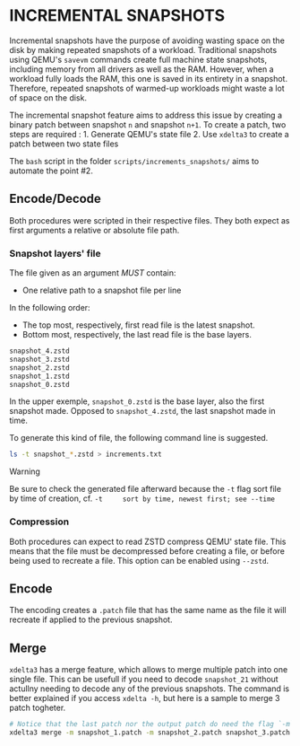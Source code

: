 INCREMENTAL SNAPSHOTS
=====================


Incremental snapshots have the purpose of avoiding wasting space on the disk by making repeated snapshots of a workload. Traditional snapshots using QEMU's `savevm` commands create full machine state snapshots, including memory from all drivers as well as the RAM. However, when a workload fully loads the RAM, this one is saved in its entirety in a snapshot. Therefore, repeated snapshots of warmed-up workloads might waste a lot of space on the disk.

The incremental snapshot feature aims to address this issue by creating a binary patch between snapshot `n` and snapshot `n+1`. To create a patch, two steps are required :
    1. Generate QEMU's state file
    2. Use `xdelta3` to create a patch between two state files


The `bash` script in the folder `scripts/increments_snapshots/` aims to automate the point #2.


## Encode/Decode

Both procedures were scripted in their respective files. They both expect as first arguments a relative or absolute file path.

### Snapshot layers' file
The file given as an argument *MUST* contain:
* One relative path to a snapshot file per line

In the following order:
* The top most, respectively, first read file is the latest snapshot.
* Bottom most, respectively, the last read file is the base layers.

```txt
snapshot_4.zstd
snapshot_3.zstd
snapshot_2.zstd
snapshot_1.zstd
snapshot_0.zstd
```

In the upper exemple, `snapshot_0.zstd` is the base layer, also the first snapshot made. Opposed to `snapshot_4.zstd`, the last snapshot made in time.


To generate this kind of file, the following command line is suggested.

```bash
ls -t snapshot_*.zstd > increments.txt
```
> [!WARNING]
> Be sure to check the generated file afterward because the `-t` flag sort file by time of creation, cf. `-t     sort by time, newest first; see --time`

### Compression
Both procedures can expect to read ZSTD compress QEMU' state file. This means that the file must be decompressed before creating a file, or before being used to recreate a file. This option can be enabled using `--zstd`.

## Encode

The encoding creates a `.patch` file that has the same name as the file it will recreate if applied to the previous snapshot.

## Merge

`xdelta3` has a merge feature, which allows to merge multiple patch into one single file. This can be usefull if you need to decode `snapshot_21` without actullny needing to decode any of the previous snapshots. The command is better explained if you access `xdelta -h`, but here is a sample to merge 3 patch togheter.

```bash
# Notice that the last patch nor the output patch do need the flag `-m`
xdelta3 merge -m snapshot_1.patch -m snapshot_2.patch snapshot_3.patch merged.patch
```


